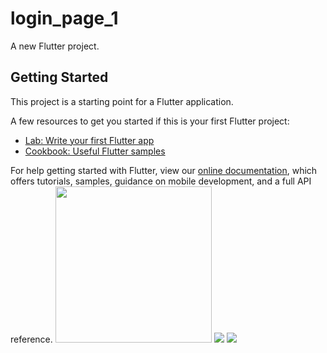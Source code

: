 # login_page_1

A new Flutter project.

## Getting Started

This project is a starting point for a Flutter application.

A few resources to get you started if this is your first Flutter project:

- [Lab: Write your first Flutter app](https://flutter.dev/docs/get-started/codelab)
- [Cookbook: Useful Flutter samples](https://flutter.dev/docs/cookbook)

For help getting started with Flutter, view our
[online documentation](https://flutter.dev/docs), which offers tutorials,
samples, guidance on mobile development, and a full API reference.
<img src="https://user-images.githubusercontent.com/113274690/216052818-3893e029-d0a6-4ed2-97c5-63e784f659cf.jpeg" width="250px">
<img src="https://user-images.githubusercontent.com/113274690/216052918-0bf3c486-e864-46d1-8755-556a6e161d13.jpeg">
<img src="https://user-images.githubusercontent.com/113274690/216052980-f03b3eaf-0e12-497b-8317-277e1a0b7d88.jpeg">


